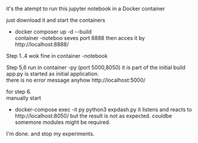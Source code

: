 it's the atempt to run this jupyter notebook in a Docker container   

just download it and start the containers    
- docker composer up -d --build  
container -noteboo seves port 8888
then acces it by http://localhost:8888/  

Step 1..4 wok fine in container -notebook    

Step 5,6 run in container -py  (port 5000,8050) 
it is part of the initial build   
app.py is started as initial application.   
there is no error message anyhow http://localhost:5000/

for step 6.  
manually start 
- docker-compose exec -it py python3 expdash.py
it listens and reacts to http://localhost:8050/
but the result is not as expected. couldbe
somemore modules might be required. 

I'm done. and stop my experiments.
